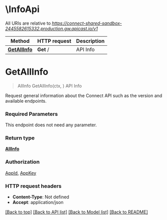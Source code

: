 # \InfoApi

All URIs are relative to *https://connect-shared-sandbox-2445582615332.production.gw.apicast.io/v1*

Method | HTTP request | Description
------------- | ------------- | -------------
[**GetAllInfo**](InfoApi.md#GetAllInfo) | **Get** / | API Info


# **GetAllInfo**
> AllInfo GetAllInfo(ctx, )
API Info

Request general information about the Connect API such as the version and available endpoints.

### Required Parameters
This endpoint does not need any parameter.

### Return type

[**AllInfo**](AllInfo.md)

### Authorization

[AppId](../README.md#AppId), [AppKey](../README.md#AppKey)

### HTTP request headers

 - **Content-Type**: Not defined
 - **Accept**: application/json

[[Back to top]](#) [[Back to API list]](../README.md#documentation-for-api-endpoints) [[Back to Model list]](../README.md#documentation-for-models) [[Back to README]](../README.md)

